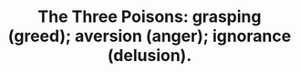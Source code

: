 ---
title: "The Three Poisons: grasping (greed); aversion (anger); ignorance (delusion)."
tags: buddhism human
buddhistidea: true
order: 8
---
